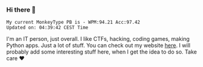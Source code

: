 ### Hi there 👋
<!-- PB START -->
```
My current MonkeyType PB is - WPM:94.21 Acc:97.42
Updated on: 04:39:42 CEST Time
```
<!-- PB END -->
I'm an IT person, just overall. I like CTFs, hacking, coding games, making Python apps. Just a lot of stuff.
You can check out my website [here](https://skill3472.github.io/).
I will probably add some interesting stuff here, when I get the idea to do so. Take care ❤️
